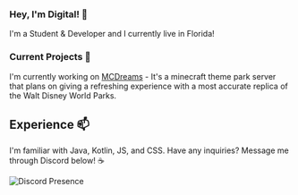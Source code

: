 
### Hey, I'm Digital! 👋

I'm a Student & Developer and I currently live in Florida!

### Current Projects 📓

I'm currently working on [MCDreams](https://mcdreams.us) - It's a minecraft theme park server that plans on giving a refreshing experience with a most accurate replica of the Walt Disney World Parks.

## Experience 📫

I'm familiar with Java, Kotlin, JS, and CSS. Have any inquiries? Message me through Discord below! ☕

  ![Discord Presence](https://lanyard-profile-readme.vercel.app/api/867857148951658536?borderRadius=20px&bg=000)
